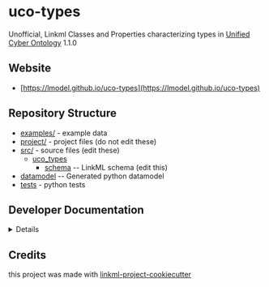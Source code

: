 # uco-types

Unofficial, Linkml Classes and Properties characterizing types in [Unified Cyber Ontology](https://unifiedcyberontology.org/) 1.1.0

## Website

* [https://lmodel.github.io/uco-types](https://lmodel.github.io/uco-types)

## Repository Structure

* [examples/](examples/) - example data
* [project/](project/) - project files (do not edit these)
* [src/](src/) - source files (edit these)
    * [uco_types](src/uco_types)
        * [schema](src/uco_types/schema) -- LinkML schema (edit this)
* [datamodel](src/uco_types/datamodel) -- Generated python datamodel
* [tests](tests/) - python tests

## Developer Documentation

<details>
Use the `make` command to generate project artefacts:

- `make all`: make everything
- `make deploy`: deploys site

</details>

## Credits

this project was made with [linkml-project-cookiecutter](https://github.com/linkml/linkml-project-cookiecutter)
